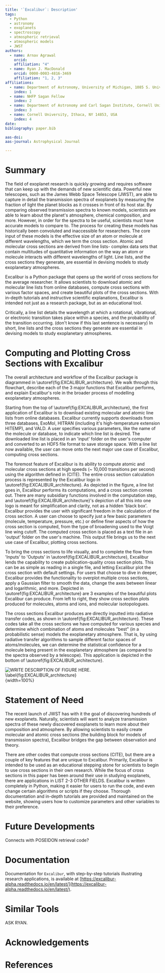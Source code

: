 ```yaml
---
title: '`Excalibur`: Description'
tags:
  - Python
  - astronomy
  - exoplanets
  - spectroscopy
  - atmospheric retrieval
  - atmospheric models
  - JWST
authors:
  - name: Arnav Agrawal
    orcid:
    affiliation: "4"
  - name: Ryan J. MacDonald
    orcid: 0000-0003-4816-3469
    affiliation: "1, 2, 3"
affiliations:
  - name: Department of Astronomy, University of Michigan, 1085 S. University Ave., Ann Arbor, MI 48109, USA
    index: 1
  - name: NHFP Sagan Fellow
    index: 2
  - name: Department of Astronomy and Carl Sagan Institute, Cornell University, 122 Sciences Drive, Ithaca, NY 14853, USA
    index: 3
  - name: Cornell University, Ithaca, NY 14853, USA
    index: 4
date:
bibliography: paper.bib

aas-doi: 
aas-journal: Astrophysical Journal

--- 
```


# Summary

The field of exoplanet research is quickly growing and requires software that can keep up with the demands of new scientific data. Powerful new telescopes, such as the James Webb Space Telescope (JWST), are able to capture in detail the transmission spectra of exoplanets by measuring the fraction of light the planet blocks as it crosses in front of its host star. By comparing observed transmission spectra to known models, scientists are able to learn about the planet's atmosphere, chemical composition, and more.  However, in order for the spectra to be useful, scientists must have accurate models to compare to. The process for creating these models has historically been convoluted and inaccessible for researchers. The core input of these models is the effective size of an atom or molecule at different wavelengths, which we term the cross section. Atomic and molecular cross sections are derived from line lists- complex data sets that contain multitudes of quantitative information on the way an atom or molecule interacts with different wavelengths of light. Line lists, and the cross sections they generate, are essential in devising models to study exoplanetary atmospheres. 

Excalibur is a Python package that opens up the world of cross sections for the average researcher. It allows scientists to download atomic and molecular line lists from online databases, compute cross sections with various factor spaces, and create beautiful plots of the cross sections. With in-depth tutorials and instructive scientific explanations, Excalibur is intended not just as a research package, but as an educational tool. 

Critically, a line list details the wavelength at which a rotational, vibrational, or electronic transition takes place within a species, and the probability of the transition occurring. (don't know if this last sentence is necessary) In short, line lists and the cross sections they generate are essential in devising models to study exoplanetary atmospheres. 

# Computing and Plotting Cross Sections with Excalibur
 The overall architecture and workflow of the Excalibur package is diagrammed in \autoref{fig:EXCALIBUR_architecture}. We walk through this flowchart, describe each of the 3 major functions that Excalibur performs, and explain Excalibur's role in the broader process of modelling
 exoplanetary atmospheres.

Starting from the top of \autoref{fig:EXCALIBUR_architecture}, the first application of Excalibur is to download existing molecular and atomic line lists from online databases. Excalibur currently supports downloads from three databases, ExoMol, HITRAN (including it's high-temperature extension HITEMP), and VALD. A user specifies various parameters, like the name of the molecule or database, to indicate which line list is desired. The downloaded line list is placed in an 'input' folder on the user's computer and converted to an HDF5 file format to save storage space. With a line list now available, the user can move onto the next major use case of Excalibur, computing cross sections.

The foremost feature of Excalibur is its ability to compute atomic and molecular cross sections at high speeds (~ 10,000 transitions per second) using the algorithm defined in (CITE). The entire cross section calculation process is represented by the Excalibur logo in \autoref{fig:EXCALIBUR_architecture}. As depicted in the figure, a line list goes in, Excalibur performs its computations, and a cross section comes out. There are many subsidiary functions involved in the computation step, and \autoref{fig:EXCALIBUR_architecture}'s depiction of all this into one logo is meant for simplification and clarity, not as a hidden 'black box'. Excalibur provides the user with significant freedom in the calculation of the cross section. A user can choose to specify just a few basic parameters (molecule, temperature, pressure, etc.) or define finer aspects of how the cross section is computed, from the type of broadening used to the Voigt line wing cutoff. The computed cross section is placed as a text file in an 'output' folder on the user's machine. This output file brings us to the next use case of Excalibur, plotting cross sections.

To bring the cross sections to life visually, and to complete the flow from 'Inputs' to 'Outputs' in \autoref{fig:EXCALIBUR_architecture}, Excalibur lends the capability to create publication-quality cross section plots. This can be as simple as reading in a single file, and letting Excalibur plot the cross section with default settings. For users that choose to dive in deeper, Excalibur provides the functionality to overplot multiple cross sections, apply a Gaussian filter to smooth the data, change the axes between linear and logarithmic, and more. Depicted in \autoref{fig:EXCALIBUR_architecture} are 3 examples of the beautiful plots Excalibur can produce. From left to right, they show cross section plots produced for molecules, atoms and ions, and molecular isotopologues.

The cross sections Excalibur produces are directly inputted into radiative transfer codes, as shown in \autoref{fig:EXCALIBUR_architecture}. These codes take all the cross sections we have computed for various species and determine which combination of atoms and molecules "best" (in a probabilistic sense) models the exoplanetary atmosphere. That is, by using radiative transfer algorithms to sample different factor spaces of atoms/molecules, we can determine the statistical confidence for a molecule being present in the exoplanetary atmosphere (as compared to the spectra observed by a telescope). This application is depicted in the bottom of \autoref{fig:EXCALIBUR_architecture}.

![WRITE DESCRIPTION OF FIGURE HERE. \label{fig:EXCALIBUR_architecture}](figures/EXCALIBUR_JOSS_Figure.png){width=100%}

# Statement of Need
The recent launch of JWST has with it the goal of discovering hundreds of new exoplanets. Naturally, scientists will want to analyze transmission spectra of these newly discovered exoplanets to learn more about their composition and atmosphere. By allowing scientists to easily create molecular and atomic cross sections (the building block for models of transmission spectra), Excalibur bridges the gap between observation and theory.

There are other codes that compute cross sections (CITE), but there are a couple of key features that are unique to Excalibur. Primarily, Excalibur is intended to be used as an educational stepping stone for scientists to begin to use cross sections in their own research. While the focus of cross sections in this paper has been around their use in studying exoplanets, there are applications in LIST 2-3 OTHER FIELDS. Excalibur is written completely in Python, making it easier for users to run the code, and even change certain algorithms or scripts if they choose. Thorough documentation and in-depth tutorials are provided and maintained on the website, showing users how to customize parameters and other variables to their preference.

# Future Developments

Connects with POSEIDON retrieval code?

# Documentation

Documentation for `Excalibur`, with step-by-step tutorials illustrating research applications, is available at [https://excalibur-alpha.readthedocs.io/en/latest/](https://excalibur-alpha.readthedocs.io/en/latest/). 

# Similar Tools

ASK RYAN.

# Acknowledgements

# References